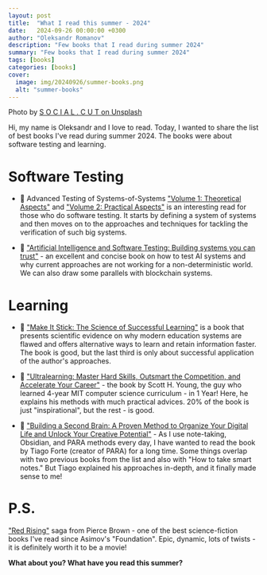 ```yaml
---
layout: post
title:  "What I read this summer - 2024"
date:   2024-09-26 00:00:00 +0300
author: "Oleksandr Romanov"
description: "Few books that I read during summer 2024"
summary: "Few books that I read during summer 2024"
tags: [books]
categories: [books]
cover:
  image: img/20240926/summer-books.png
  alt: "summer-books"
---
```


Photo by [S O C I A L . C U T on Unsplash](https://unsplash.com/@socialcut?utm_content=creditCopyText&utm_medium=referral&utm_source=unsplash)


Hi, my name is Oleksandr and I love to read. 
Today, I wanted to share the list of best books I've read during summer 2024. The books were about software testing and learning. 

# Software Testing

- 📕 Advanced Testing of Systems-of-Systems ["Volume 1: Theoretical Aspects"](https://www.amazon.com/Advanced-Testing-Systems-Systems-Theoretical/dp/1786307499) and ["Volume 2: Practical Aspects"](https://www.amazon.com/Advanced-Testing-Systems-Systems-Practical/dp/1786307502) is an interesting read for those who do software testing. It starts by defining a system of systems and then moves on to the approaches and techniques for tackling the verification of such big systems.

- 📗 ["Artificial Intelligence and Software Testing: Building systems you can trust"](https://www.amazon.com/Artificial-Intelligence-Software-Testing-Black/dp/1780175760) - an excellent and concise book on how to test AI systems and why current approaches are not working for a non-deterministic world. We can also draw some parallels with blockchain systems.

# Learning

- 📘 ["Make It Stick: The Science of Successful Learning"](https://www.amazon.com/Make-Stick-Science-Successful-Learning/dp/0674729013) is a book that presents scientific evidence on why modern education systems are flawed and offers alternative ways to learn and retain information faster. The book is good, but the last third is only about successful application of the author's approaches.

- 📙 ["Ultralearning: Master Hard Skills, Outsmart the Competition, and Accelerate Your Career"](https://www.amazon.com/Ultralearning-Master-Outsmart-Competition-Accelerate/dp/006285268X) - the book by Scott H. Young, the guy who learned 4-year MIT computer science curriculum - in 1 Year! Here, he explains his methods with much practical advices. 20% of the book is just "inspirational", but the rest - is good.

- 📕 ["Building a Second Brain: A Proven Method to Organize Your Digital Life and Unlock Your Creative Potential"](https://www.amazon.com/Building-Second-Brain-Organize-Potential/dp/1982167386) - As I use note-taking, Obsidian, and PARA methods every day, I have wanted to read the book by Tiago Forte (creator of PARA) for a long time. Some things overlap with two previous books from the list and also with "How to take smart notes." But Tiago explained his approaches in-depth, and it finally made sense to me!

# P.S. 

["Red Rising"](https://www.amazon.com/Red-Rising-1-ebook/dp/B00GIUG3ES) saga from Pierce Brown - one of the best science-fiction books I've read since Asimov's "Foundation". Epic, dynamic, lots of twists - it is definitely worth it to be a movie!

**What about you? What have you read this summer?**

